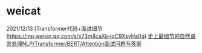 # weicat

2021/12/13
[Transformer代码+面试细节(https://mp.weixin.qq.com/s/x73m8caXjj-iqC9XsvHa0g)
[史上最细节的自然语言处理NLP/Transformer/BERT/Attention面试问题与答案](https://zhuanlan.zhihu.com/p/348373259)